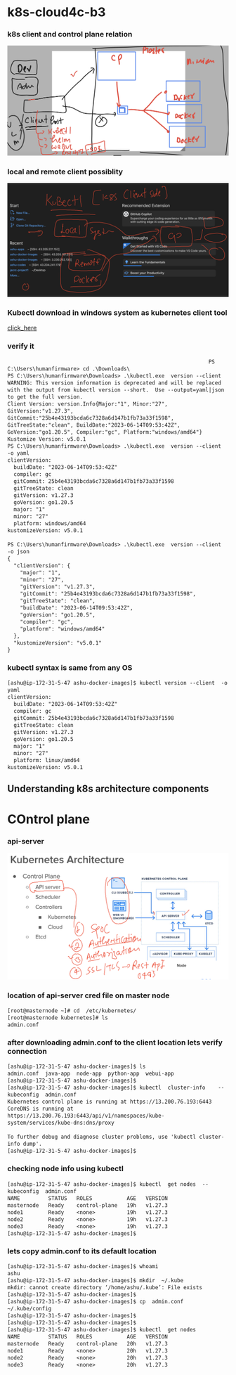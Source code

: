 # k8s-cloud4c-b3

### k8s client and control plane relation 

<img src="conn.png">

### local and remote client possiblity 

<img src="po.png">

### Kubectl download in windows system as kubernetes client tool 

[click_here](https://kubernetes.io/docs/tasks/tools/)

### verify it 

```
                                                                PS C:\Users\humanfirmware> cd .\Downloads\
PS C:\Users\humanfirmware\Downloads> .\kubectl.exe  version --client
WARNING: This version information is deprecated and will be replaced with the output from kubectl version --short.  Use --output=yaml|json to get the full version.
Client Version: version.Info{Major:"1", Minor:"27", GitVersion:"v1.27.3", GitCommit:"25b4e43193bcda6c7328a6d147b1fb73a33f1598", GitTreeState:"clean", BuildDate:"2023-06-14T09:53:42Z", GoVersion:"go1.20.5", Compiler:"gc", Platform:"windows/amd64"}
Kustomize Version: v5.0.1
PS C:\Users\humanfirmware\Downloads> .\kubectl.exe  version --client   -o yaml
clientVersion:
  buildDate: "2023-06-14T09:53:42Z"
  compiler: gc
  gitCommit: 25b4e43193bcda6c7328a6d147b1fb73a33f1598
  gitTreeState: clean
  gitVersion: v1.27.3
  goVersion: go1.20.5
  major: "1"
  minor: "27"
  platform: windows/amd64
kustomizeVersion: v5.0.1

PS C:\Users\humanfirmware\Downloads> .\kubectl.exe  version --client   -o json
{
  "clientVersion": {
    "major": "1",
    "minor": "27",
    "gitVersion": "v1.27.3",
    "gitCommit": "25b4e43193bcda6c7328a6d147b1fb73a33f1598",
    "gitTreeState": "clean",
    "buildDate": "2023-06-14T09:53:42Z",
    "goVersion": "go1.20.5",
    "compiler": "gc",
    "platform": "windows/amd64"
  },
  "kustomizeVersion": "v5.0.1"
}
```

### kubectl syntax is same from any OS 

```
[ashu@ip-172-31-5-47 ashu-docker-images]$ kubectl version --client  -o yaml
clientVersion:
  buildDate: "2023-06-14T09:53:42Z"
  compiler: gc
  gitCommit: 25b4e43193bcda6c7328a6d147b1fb73a33f1598
  gitTreeState: clean
  gitVersion: v1.27.3
  goVersion: go1.20.5
  major: "1"
  minor: "27"
  platform: linux/amd64
kustomizeVersion: v5.0.1

```

## Understanding k8s architecture components

# COntrol plane 

### api-server 

<img src="apis.png">

### location of api-server cred file on master node

```
[root@masternode ~]# cd  /etc/kubernetes/
[root@masternode kubernetes]# ls
admin.conf
```

### after downloading admin.conf to the client location lets verify connection 

```
[ashu@ip-172-31-5-47 ashu-docker-images]$ ls
admin.conf  java-app  node-app  python-app  webui-app
[ashu@ip-172-31-5-47 ashu-docker-images]$ 
[ashu@ip-172-31-5-47 ashu-docker-images]$ kubectl  cluster-info    --kubeconfig  admin.conf  
Kubernetes control plane is running at https://13.200.76.193:6443
CoreDNS is running at https://13.200.76.193:6443/api/v1/namespaces/kube-system/services/kube-dns:dns/proxy

To further debug and diagnose cluster problems, use 'kubectl cluster-info dump'.
[ashu@ip-172-31-5-47 ashu-docker-images]$ 

```

### checking node info using kubectl 

```
[ashu@ip-172-31-5-47 ashu-docker-images]$ kubectl  get nodes  --kubeconfig  admin.conf 
NAME         STATUS   ROLES           AGE   VERSION
masternode   Ready    control-plane   19h   v1.27.3
node1        Ready    <none>          19h   v1.27.3
node2        Ready    <none>          19h   v1.27.3
node3        Ready    <none>          19h   v1.27.3
[ashu@ip-172-31-5-47 ashu-docker-images]$ 
```

### lets copy admin.conf to its default location 

```
[ashu@ip-172-31-5-47 ashu-docker-images]$ whoami
ashu
[ashu@ip-172-31-5-47 ashu-docker-images]$ mkdir  ~/.kube 
mkdir: cannot create directory ‘/home/ashu/.kube’: File exists
[ashu@ip-172-31-5-47 ashu-docker-images]$ 
[ashu@ip-172-31-5-47 ashu-docker-images]$ cp  admin.conf   ~/.kube/config 
[ashu@ip-172-31-5-47 ashu-docker-images]$ 
[ashu@ip-172-31-5-47 ashu-docker-images]$ 
[ashu@ip-172-31-5-47 ashu-docker-images]$ kubectl  get nodes  
NAME         STATUS   ROLES           AGE   VERSION
masternode   Ready    control-plane   20h   v1.27.3
node1        Ready    <none>          20h   v1.27.3
node2        Ready    <none>          20h   v1.27.3
node3        Ready    <none>          20h   v1.27.3
```


